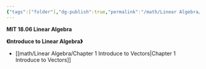 ```yaml
---
{"tags":["folder"],"dg-publish":true,"permalink":"/math/Linear Algebra/Linear Algebra/","dgPassFrontmatter":true,"noteIcon":"","created":"2025-07-25T14:33:58.533+08:00","updated":"2025-07-25T14:39:05.227+08:00"}
---
```


**MIT 18.06 Linear Algebra**


**《Introduce to Linear Algebra》**
- [[math/Linear Algebra/Chapter 1 Introduce to Vectors\|Chapter 1 Introduce to Vectors]]